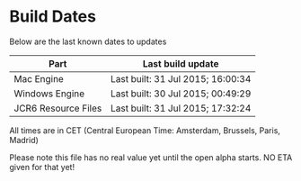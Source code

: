 # Build Dates

Below are the last known dates to updates

Part | Last build update
-----|-----
Mac Engine | Last built: 31 Jul 2015; 16:00:34
Windows Engine | Last built: 30 Jul 2015; 00:49:29
JCR6 Resource Files | Last built: 31 Jul 2015; 17:32:24
All times are in CET (Central European Time: Amsterdam, Brussels, Paris, Madrid)


Please note this file has no real value yet until the open alpha starts. NO ETA given for that yet!
